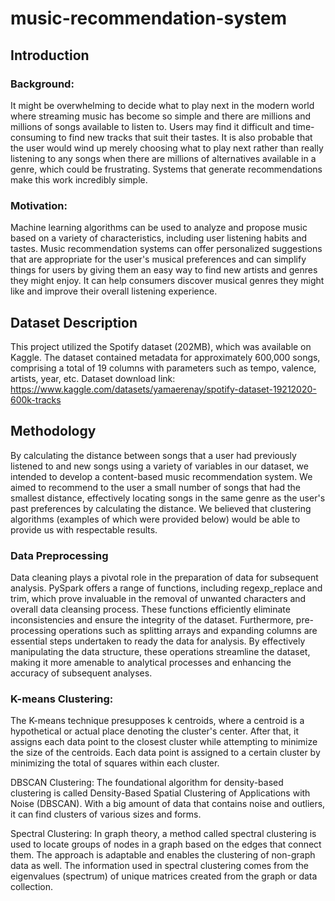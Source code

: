 # music-recommendation-system

## Introduction

### Background:

It might be overwhelming to decide what to play next in the modern world where streaming music has become so simple and there are millions and millions of songs available to listen to. Users may find it difficult and time-consuming to find new tracks that suit their tastes. It is also probable that the user would wind up merely choosing what to play next rather than really listening to any songs when there are millions of alternatives available in a genre, which could be frustrating. Systems that generate recommendations make this work incredibly simple.

### Motivation:

Machine learning algorithms can be used to analyze and propose music based on a variety of characteristics, including user listening habits and tastes. Music recommendation systems can offer personalized suggestions that are appropriate for the user's musical preferences and can simplify things for users by giving them an easy way to find new artists and genres they might enjoy. It can help consumers discover musical genres they might like and improve their overall listening experience.

## Dataset Description

This project utilized the Spotify dataset (202MB), which was available on Kaggle. The dataset contained metadata for approximately 600,000 songs, comprising a total of 19 columns with parameters such as tempo, valence, artists, year, etc. Dataset download link: https://www.kaggle.com/datasets/yamaerenay/spotify-dataset-19212020-600k-tracks

## Methodology

By calculating the distance between songs that a user had previously listened to and new songs using a variety of variables in our dataset, we intended to develop a content-based music recommendation system. We aimed to recommend to the user a small number of songs that had the smallest distance, effectively locating songs in the same genre as the user's past preferences by calculating the distance. We believed that clustering algorithms (examples of which were provided below) would be able to provide us with respectable results.

### Data Preprocessing

Data cleaning plays a pivotal role in the preparation of data for subsequent analysis. PySpark offers a range of functions, including regexp_replace and trim, which prove invaluable in the removal of unwanted characters and overall data cleansing process. These functions efficiently eliminate inconsistencies and ensure the integrity of the dataset. Furthermore, pre-processing operations such as splitting arrays and expanding columns are essential steps undertaken to ready the data for analysis. By effectively manipulating the data structure, these operations streamline the dataset, making it more amenable to analytical processes and enhancing the accuracy of subsequent analyses.



### K-means Clustering: 

The K-means technique presupposes k centroids, where a centroid is a hypothetical or actual place denoting the cluster's center. After that, it assigns each data point to the closest cluster while attempting to minimize the size of the centroids. Each data point is assigned to a certain cluster by minimizing the total of squares within each cluster.

DBSCAN Clustering: The foundational algorithm for density-based clustering is called Density-Based Spatial Clustering of Applications with Noise (DBSCAN). With a big amount of data that contains noise and outliers, it can find clusters of various sizes and forms.

Spectral Clustering: In graph theory, a method called spectral clustering is used to locate groups of nodes in a graph based on the edges that connect them. The approach is adaptable and enables the clustering of non-graph data as well. The information used in spectral clustering comes from the eigenvalues (spectrum) of unique matrices created from the graph or data collection.
